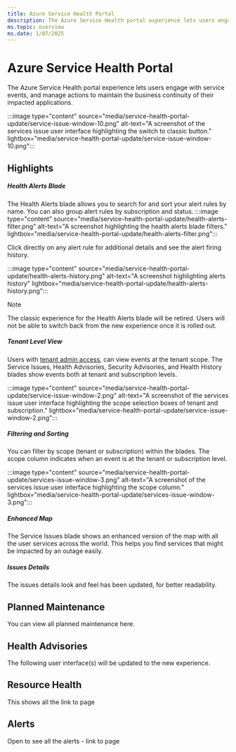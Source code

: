```yaml
---
title: Azure Service Health Portal
description: The Azure Service Health portal experience lets users engage with service events and manage actions to maintain the business continuity of impacted applications.
ms.topic: overview
ms.date: 1/07/2025
---
```


# Azure Service Health Portal

The Azure Service Health portal experience lets users engage with service events, and manage actions to maintain the business continuity of their impacted applications.

:::image type="content" source="media/service-health-portal-update/service-issue-window-10.png" alt-text="A screenshot of the services issue user interface highlighting the switch to classic button." lightbox="media/service-health-portal-update/service-issue-window-10.png":::

## Highlights

##### Health Alerts Blade
The Health Alerts blade allows you to search for and sort your alert rules by name. You can also group alert rules by subscription and status.
:::image type="content" source="media/service-health-portal-update/health-alerts-filter.png" alt-text="A screenshot highlighting the health alerts blade filters." lightbox="media/service-health-portal-update/health-alerts-filter.png":::

Click directly on any alert rule for additional details and see the alert firing history. 

:::image type="content" source="media/service-health-portal-update/health-alerts-history.png" alt-text="A screenshot highlighting alerts history" lightbox="media/service-health-portal-update/health-alerts-history.png":::

>[!Note]
>The classic experience for the Health Alerts blade will be retired. Users will not be able to switch back from the new experience once it is rolled out.

##### Tenant Level View
Users with [tenant admin access](admin-access-reference.md#roles-with-tenant-admin-access), can view events at the tenant scope. The Service Issues, Health Advisories, Security Advisories, and Health History blades show events both at tenant and subscription levels. 

:::image type="content" source="media/service-health-portal-update/service-issue-window-2.png" alt-text="A screenshot of the services issue user interface highlighting the scope selection boxes of tenant and subscription." lightbox="media/service-health-portal-update/service-issue-window-2.png":::

##### Filtering and Sorting
You can filter by scope (tenant or subscription) within the blades. The scope column indicates when an event is at the tenant or subscription level.

:::image type="content" source="media/service-health-portal-update/services-issue-window-3.png" alt-text="A screenshot of the services issue user interface highlighting the scope column." lightbox="media/service-health-portal-update/services-issue-window-3.png":::

##### Enhanced Map
The Service Issues blade shows an enhanced version of the map with all the user services across the world. This helps you find services that might be impacted by an outage easily. 

##### Issues Details
The issues details look and feel has been updated, for better readability. 

## Planned Maintenance
You can view all planned maintenance here.

## Health Advisories
The following user interface(s) will be updated to the new experience.

## Resource Health
This shows all the  link to page

## Alerts
Open to see all the alerts - link to page

